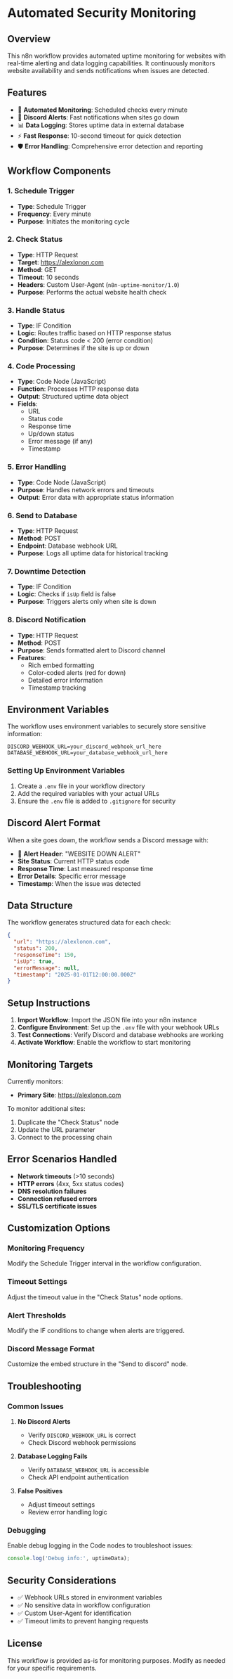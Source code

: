 # Automated Security Monitoring

## Overview
This n8n workflow provides automated uptime monitoring for websites with real-time alerting and data logging capabilities. It continuously monitors website availability and sends notifications when issues are detected.

## Features
- 🔄 **Automated Monitoring**: Scheduled checks every minute
- 🚨 **Discord Alerts**: Fast notifications when sites go down
- 📊 **Data Logging**: Stores uptime data in external database
- ⚡ **Fast Response**: 10-second timeout for quick detection
- 🛡️ **Error Handling**: Comprehensive error detection and reporting

## Workflow Components

### 1. Schedule Trigger
- **Type**: Schedule Trigger
- **Frequency**: Every minute
- **Purpose**: Initiates the monitoring cycle

### 2. Check Status
- **Type**: HTTP Request
- **Target**: https://alexlonon.com
- **Method**: GET
- **Timeout**: 10 seconds
- **Headers**: Custom User-Agent (`n8n-uptime-monitor/1.0`)
- **Purpose**: Performs the actual website health check

### 3. Handle Status
- **Type**: IF Condition
- **Logic**: Routes traffic based on HTTP response status
- **Condition**: Status code < 200 (error condition)
- **Purpose**: Determines if the site is up or down

### 4. Code Processing
- **Type**: Code Node (JavaScript)
- **Function**: Processes HTTP response data
- **Output**: Structured uptime data object
- **Fields**:
  - URL
  - Status code
  - Response time
  - Up/down status
  - Error message (if any)
  - Timestamp

### 5. Error Handling
- **Type**: Code Node (JavaScript)
- **Purpose**: Handles network errors and timeouts
- **Output**: Error data with appropriate status information

### 6. Send to Database
- **Type**: HTTP Request
- **Method**: POST
- **Endpoint**: Database webhook URL
- **Purpose**: Logs all uptime data for historical tracking

### 7. Downtime Detection
- **Type**: IF Condition
- **Logic**: Checks if `isUp` field is false
- **Purpose**: Triggers alerts only when site is down

### 8. Discord Notification
- **Type**: HTTP Request
- **Method**: POST
- **Purpose**: Sends formatted alert to Discord channel
- **Features**:
  - Rich embed formatting
  - Color-coded alerts (red for down)
  - Detailed error information
  - Timestamp tracking

## Environment Variables

The workflow uses environment variables to securely store sensitive information:

```env
DISCORD_WEBHOOK_URL=your_discord_webhook_url_here
DATABASE_WEBHOOK_URL=your_database_webhook_url_here
```

### Setting Up Environment Variables

1. Create a `.env` file in your workflow directory
2. Add the required variables with your actual URLs
3. Ensure the `.env` file is added to `.gitignore` for security

## Discord Alert Format

When a site goes down, the workflow sends a Discord message with:

- 🚨 **Alert Header**: "WEBSITE DOWN ALERT"
- **Site Status**: Current HTTP status code
- **Response Time**: Last measured response time
- **Error Details**: Specific error message
- **Timestamp**: When the issue was detected

## Data Structure

The workflow generates structured data for each check:

```json
{
  "url": "https://alexlonon.com",
  "status": 200,
  "responseTime": 150,
  "isUp": true,
  "errorMessage": null,
  "timestamp": "2025-01-01T12:00:00.000Z"
}
```

## Setup Instructions

1. **Import Workflow**: Import the JSON file into your n8n instance
2. **Configure Environment**: Set up the `.env` file with your webhook URLs
3. **Test Connections**: Verify Discord and database webhooks are working
4. **Activate Workflow**: Enable the workflow to start monitoring

## Monitoring Targets

Currently monitors:
- **Primary Site**: https://alexlonon.com

To monitor additional sites:
1. Duplicate the "Check Status" node
2. Update the URL parameter
3. Connect to the processing chain

## Error Scenarios Handled

- **Network timeouts** (>10 seconds)
- **HTTP errors** (4xx, 5xx status codes)
- **DNS resolution failures**
- **Connection refused errors**
- **SSL/TLS certificate issues**

## Customization Options

### Monitoring Frequency
Modify the Schedule Trigger interval in the workflow configuration.

### Timeout Settings
Adjust the timeout value in the "Check Status" node options.

### Alert Thresholds
Modify the IF conditions to change when alerts are triggered.

### Discord Message Format
Customize the embed structure in the "Send to discord" node.

## Troubleshooting

### Common Issues

1. **No Discord Alerts**
   - Verify `DISCORD_WEBHOOK_URL` is correct
   - Check Discord webhook permissions

2. **Database Logging Fails**
   - Verify `DATABASE_WEBHOOK_URL` is accessible
   - Check API endpoint authentication

3. **False Positives**
   - Adjust timeout settings
   - Review error handling logic

### Debugging

Enable debug logging in the Code nodes to troubleshoot issues:
```javascript
console.log('Debug info:', uptimeData);
```

## Security Considerations

- ✅ Webhook URLs stored in environment variables
- ✅ No sensitive data in workflow configuration
- ✅ Custom User-Agent for identification
- ✅ Timeout limits to prevent hanging requests

## License

This workflow is provided as-is for monitoring purposes. Modify as needed for your specific requirements.
